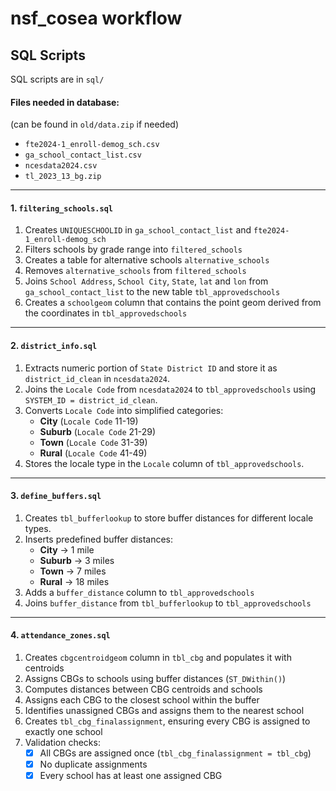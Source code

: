 # nsf_cosea workflow
## SQL Scripts
SQL scripts are in `sql/`

#### Files needed in database: 
(can be found in `old/data.zip` if needed)
- `fte2024-1_enroll-demog_sch.csv`
- `ga_school_contact_list.csv`
- `ncesdata2024.csv`
- `tl_2023_13_bg.zip`


---

#### 1. `filtering_schools.sql`
1. Creates `UNIQUESCHOOLID` in `ga_school_contact_list` and `fte2024-1_enroll-demog_sch`
2. Filters schools by grade range into `filtered_schools`
3. Creates a table for alternative schools `alternative_schools`
4. Removes `alternative_schools` from `filtered_schools`
5. Joins `School Address`, `School City`, `State`, `lat` and `lon` from `ga_school_contact_list` to the new table `tbl_approvedschools`
6. Creates a `schoolgeom` column  that contains the point geom derived from the coordinates in `tbl_approvedschools`

---

#### 2. `district_info.sql`
1. Extracts numeric portion of `State District ID` and store it as `district_id_clean` in `ncesdata2024`.
2. Joins the `Locale Code` from `ncesdata2024` to `tbl_approvedschools` using `SYSTEM_ID = district_id_clean`.
3. Converts `Locale Code` into simplified categories:  
   - **City** (`Locale Code` 11-19)  
   - **Suburb** (`Locale Code` 21-29)  
   - **Town** (`Locale Code` 31-39)  
   - **Rural** (`Locale Code` 41-49)  
4. Stores the locale type in the `Locale` column of `tbl_approvedschools`.  

---

#### 3. `define_buffers.sql`
1. Creates `tbl_bufferlookup` to store buffer distances for different locale types.
2. Inserts predefined buffer distances:
   - **City** → 1 mile  
   - **Suburb** → 3 miles  
   - **Town** → 7 miles  
   - **Rural** → 18 miles  
3. Adds a `buffer_distance` column to `tbl_approvedschools`
4. Joins `buffer_distance` from `tbl_bufferlookup` to `tbl_approvedschools`

---

#### 4. `attendance_zones.sql`
1. Creates `cbgcentroidgeom` column in `tbl_cbg` and populates it with centroids
2. Assigns CBGs to schools using buffer distances (`ST_DWithin()`)
3. Computes distances between CBG centroids and schools
4. Assigns each CBG to the closest school within the buffer
5. Identifies unassigned CBGs and assigns them to the nearest school
6. Creates `tbl_cbg_finalassignment`, ensuring every CBG is assigned to exactly one school
7. Validation checks:
   - [x] All CBGs are assigned once (`tbl_cbg_finalassignment = tbl_cbg`)
   - [x] No duplicate assignments
   - [x] Every school has at least one assigned CBG
